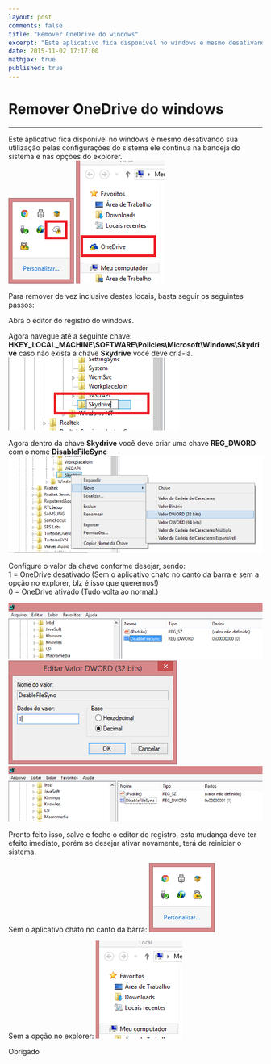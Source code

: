 ```yaml
---
layout: post
comments: false
title: "Remover OneDrive do windows"
excerpt: "Este aplicativo fica disponível no windows e mesmo desativando sua utilização pelas configurações do sistema ele continua na bandeja do sistema e nas opções do explorer."
date: 2015-11-02 17:17:00
mathjax: true
published: true
---
```


# Remover OneDrive do windows  

---
  
Este aplicativo fica disponível no windows e mesmo desativando sua utilização pelas configurações do sistema ele continua na bandeja do sistema e nas opções do explorer.  
![](https://raw.githubusercontent.com/JulioGold/JulioGold.github.io/master/assets/images/2015-11-02-remover-onedrive-do-windows/1.png)
![](https://raw.githubusercontent.com/JulioGold/JulioGold.github.io/master/assets/images/2015-11-02-remover-onedrive-do-windows/1-2.png)

Para remover de vez inclusive destes locais, basta seguir os seguintes passos:  

Abra o editor do registro do windows.  

Agora navegue até a seguinte chave: **HKEY_LOCAL_MACHINE\SOFTWARE\Policies\Microsoft\Windows\Skydrive**
caso não exista a chave **Skydrive** você deve criá-la.
![](https://raw.githubusercontent.com/JulioGold/JulioGold.github.io/master/assets/images/2015-11-02-remover-onedrive-do-windows/3.png)  

Agora dentro da chave **Skydrive** você deve criar uma chave **REG_DWORD** com o nome **DisableFileSync**  
![](https://raw.githubusercontent.com/JulioGold/JulioGold.github.io/master/assets/images/2015-11-02-remover-onedrive-do-windows/4.png)

Configure o valor da chave conforme desejar, sendo:  
1 = OneDrive desativado (Sem o aplicativo chato no canto da barra e sem a opção no explorer, blz é isso que queremos!)  
0 = OneDrive ativado (Tudo volta ao normal.)  

![](https://raw.githubusercontent.com/JulioGold/JulioGold.github.io/master/assets/images/2015-11-02-remover-onedrive-do-windows/5.png)
![](https://raw.githubusercontent.com/JulioGold/JulioGold.github.io/master/assets/images/2015-11-02-remover-onedrive-do-windows/6.png)
![](https://raw.githubusercontent.com/JulioGold/JulioGold.github.io/master/assets/images/2015-11-02-remover-onedrive-do-windows/7.png)

Pronto feito isso, salve e feche o editor do registro, esta mudança deve ter efeito imediato, porém se desejar ativar novamente, terá de reiniciar
o sistema.  

Sem o aplicativo chato no canto da barra:
![](https://raw.githubusercontent.com/JulioGold/JulioGold.github.io/master/assets/images/2015-11-02-remover-onedrive-do-windows/8.png)

Sem a opção no explorer:
![](https://raw.githubusercontent.com/JulioGold/JulioGold.github.io/master/assets/images/2015-11-02-remover-onedrive-do-windows/9.png)

Obrigado  
